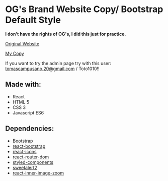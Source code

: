 # OG's Brand Website Copy/ Bootstrap Default Style

**I don't have the rights of OG's, I did this just for practice.**

[Original Website](https://www.ogsbrand.com/en/)

[My Copy](https://ogsbrandcopy.netlify.app/)

If you want to try the admin page try with this user: tomascampusano.20@gmail.com / Toto1010!!

## Made with:

* React
* HTML 5
* CSS 3
* Javascript ES6

## Dependencies:

* [Bootstrap](https://getbootstrap.com/)
* [react-bootstrap](https://react-bootstrap.github.io/)
* [react-icons](https://react-icons.github.io/react-icons/)
* [react-router-dom](https://v5.reactrouter.com/)
* [styled-components](https://styled-components.com/)
* [sweetalert2](https://sweetalert2.github.io/)
* [react-inner-image-zoom](https://www.npmjs.com/package/react-inner-image-zoom)
